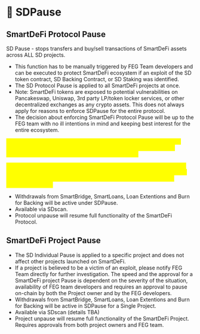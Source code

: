 # 🔐 SDPause

## SmartDeFi Protocol Pause

SD Pause - stops transfers and buy/sell transactions of SmartDeFi assets across ALL SD projects.&#x20;

* This function has to be manually triggered by FEG Team developers and can be executed to protect SmartDeFi ecosystem if an exploit of the SD token contract, SD Backing Contract, or SD Staking was identified.&#x20;
* The SD Protocol Pause is applied to all SmartDeFi projects at once.
* Note: SmartDeFi tokens are exposed to potential vulnerabilities on Pancakeswap, Uniswap, 3rd party LP/token locker services, or other decentralized exchanges as any crypto assets. This does not always apply for reasons to enforce SDPause for the entire protocol.&#x20;
* The decision about enforcing SmartDeFi Protocol Pause will be up to the FEG team with no ill intentions in mind and keeping best interest for the entire ecosystem.&#x20;

<mark style="color:yellow;">Within 24h since SDPause is enforced, SmartDeFi projects will have an option to agree to remain in SDPause and requires Project owners to confirm it via the Dashboard (or SDScan, details TBA)</mark>

<mark style="color:yellow;">If project choses to be Unpaused, and do not agree on chain to remain in SDPause, after 24h their project will be unpaused automatically. By doing so, SDProjects accept full responsibility on their decision to stop the unpause after 24h.</mark>

* Withdrawals from SmartBridge, SmartLoans, Loan Extentions and Burn for Backing will be active under SDPause.
* Available via SDscan.
* Protocol unpause will resume full functionality of the SmartDeFi Protocol.&#x20;



## SmartDeFi Project Pause

* The SD Individual Pause is applied to a specific project and does not affect other projects launched on SmartDeFi.&#x20;
* If a project is believed to be a victim of an exploit, please notify FEG Team directly for further investigation. The speed and the approval for a SmartDeFi project Pause is dependent on the severity of the situation, availability of FEG team developers and requires an approval to pause on-chain by both the Project owner and by the FEG developers.&#x20;
* Withdrawals from SmartBridge, SmartLoans, Loan Extentions and Burn for Backing will be active in SDPause for a Single Project.
* Available via SDscan (details TBA)
* Project unpause will resume full functionality of the SmartDeFi Project. Requires approvals from both project owners and FEG team.

